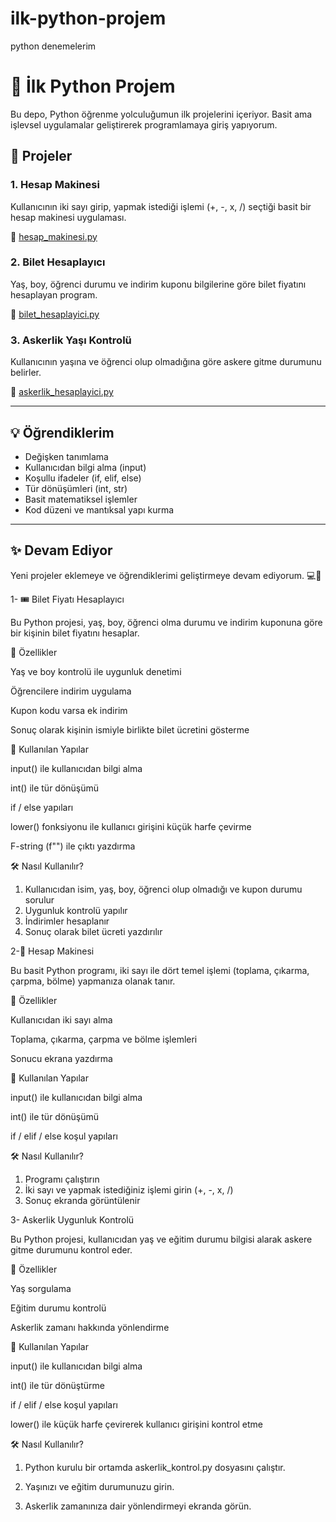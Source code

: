 # ilk-python-projem
python denemelerim

# 🐍 İlk Python Projem

Bu depo, Python öğrenme yolculuğumun ilk projelerini içeriyor. Basit ama işlevsel uygulamalar geliştirerek programlamaya giriş yapıyorum.

## 📌 Projeler

### 1. Hesap Makinesi
Kullanıcının iki sayı girip, yapmak istediği işlemi (+, -, x, /) seçtiği basit bir hesap makinesi uygulaması.

📄 [hesap_makinesi.py](./hesap_makinesi.py)

### 2. Bilet Hesaplayıcı
Yaş, boy, öğrenci durumu ve indirim kuponu bilgilerine göre bilet fiyatını hesaplayan program.

📄 [bilet_hesaplayici.py](./bilet_hesaplayici.py)

### 3. Askerlik Yaşı Kontrolü
Kullanıcının yaşına ve öğrenci olup olmadığına göre askere gitme durumunu belirler.

📄 [askerlik_hesaplayici.py](./askerlik_hesaplayici.py)

---

## 💡 Öğrendiklerim

- Değişken tanımlama
- Kullanıcıdan bilgi alma (input)
- Koşullu ifadeler (if, elif, else)
- Tür dönüşümleri (int, str)
- Basit matematiksel işlemler
- Kod düzeni ve mantıksal yapı kurma

---

## ✨ Devam Ediyor

Yeni projeler eklemeye ve öğrendiklerimi geliştirmeye devam ediyorum. 💻🧠








1- 🎟 Bilet Fiyatı Hesaplayıcı

Bu Python projesi, yaş, boy, öğrenci olma durumu ve indirim kuponuna göre bir kişinin bilet fiyatını hesaplar.

📌 Özellikler

Yaş ve boy kontrolü ile uygunluk denetimi

Öğrencilere indirim uygulama

Kupon kodu varsa ek indirim

Sonuç olarak kişinin ismiyle birlikte bilet ücretini gösterme


🧠 Kullanılan Yapılar

input() ile kullanıcıdan bilgi alma

int() ile tür dönüşümü

if / else yapıları

lower() fonksiyonu ile kullanıcı girişini küçük harfe çevirme

F-string (f"") ile çıktı yazdırma


🛠 Nasıl Kullanılır?

1. Kullanıcıdan isim, yaş, boy, öğrenci olup olmadığı ve kupon durumu sorulur
2. Uygunluk kontrolü yapılır
3. İndirimler hesaplanır
4. Sonuç olarak bilet ücreti yazdırılır

   

2-📱 Hesap Makinesi

Bu basit Python programı, iki sayı ile dört temel işlemi (toplama, çıkarma, çarpma, bölme) yapmanıza olanak tanır.

📌 Özellikler

Kullanıcıdan iki sayı alma

Toplama, çıkarma, çarpma ve bölme işlemleri

Sonucu ekrana yazdırma


🧠 Kullanılan Yapılar

input() ile kullanıcıdan bilgi alma

int() ile tür dönüşümü

if / elif / else koşul yapıları


🛠 Nasıl Kullanılır?

1. Programı çalıştırın
2. İki sayı ve yapmak istediğiniz işlemi girin (+, -, x, /)
3. Sonuç ekranda görüntülenir

   



3- Askerlik Uygunluk Kontrolü

Bu Python projesi, kullanıcıdan yaş ve eğitim durumu bilgisi alarak askere gitme durumunu kontrol eder.

📌 Özellikler

Yaş sorgulama

Eğitim durumu kontrolü

Askerlik zamanı hakkında yönlendirme


🧠 Kullanılan Yapılar

input() ile kullanıcıdan bilgi alma

int() ile tür dönüştürme

if / elif / else koşul yapıları

lower() ile küçük harfe çevirerek kullanıcı girişini kontrol etme


🛠 Nasıl Kullanılır?

1. Python kurulu bir ortamda askerlik_kontrol.py dosyasını çalıştır.


2. Yaşınızı ve eğitim durumunuzu girin.


3. Askerlik zamanınıza dair yönlendirmeyi ekranda görün.
